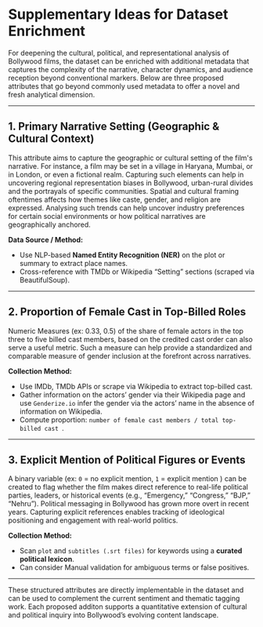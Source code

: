 # Supplementary Ideas for Dataset Enrichment

For deepening the cultural, political, and representational analysis of Bollywood films, the dataset can be enriched with additional metadata that captures the complexity of the narrative, character dynamics, and audience reception beyond conventional markers. Below are three proposed attributes that go beyond commonly used metadata to offer a novel and fresh analytical dimension.

---
## 1. **Primary Narrative Setting (Geographic & Cultural Context)**
This attribute aims to capture the geographic or cultural setting of the film's narrative. For instance, a film may be set in a village in Haryana, Mumbai, or in London, or even a fictional realm. Capturing such elements can help in uncovering regional representation biases in Bollywood, urban-rural divides and the portrayals of specific communities.
Spatial and cultural framing oftentimes affects how themes like caste, gender, and religion are expressed. Analysing such trends can help uncover industry preferences for certain social environments or how political narratives are geographically anchored.

**Data Source / Method:**  
- Use NLP-based **Named Entity Recognition (NER)** on the plot or summary to extract place names.
- Cross-reference with TMDb or Wikipedia “Setting” sections (scraped via BeautifulSoup).
---
## 2. **Proportion of Female Cast in Top-Billed Roles**  
Numeric Measures (ex: 0.33, 0.5) of the share of female actors in the top three to five billed cast members, based on the credited cast order can also serve a useful metric. Such a measure can help provide a standardized and comparable measure of gender inclusion at the forefront across narratives. 

**Collection Method:**  
- Use IMDb, TMDb APIs or scrape via Wikipedia to extract top-billed cast.
- Gather information on the actors’ gender via their Wikipedia page and use `Genderize.io` infer the gender via the actors’ name in the absence of information on Wikipedia.
- Compute proportion: `number of female cast members / total top-billed cast `.

---

## 3. **Explicit Mention of Political Figures or Events**  
A binary variable (ex: `0` = no explicit mention, `1` = explicit mention ) can be created to flag whether the film makes direct reference to real-life political parties, leaders, or historical events (e.g., “Emergency,” “Congress,” “BJP,” “Nehru”).
Political messaging in Bollywood has grown more overt in recent years. Capturing explicit references enables tracking of ideological positioning and engagement with real-world politics.

**Collection Method:**  
- Scan `plot` and `subtitles (.srt files)` for keywords using a **curated political lexicon**.
- Can consider Manual validation for ambiguous terms or false positives.
---
These structured attributes are directly implementable in the dataset and can be used to complement the current sentiment and thematic tagging work. Each proposed additon supports a quantitative extension of cultural and political inquiry into Bollywood’s evolving content landscape.

